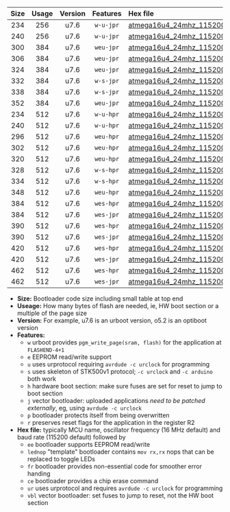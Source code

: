 |Size|Usage|Version|Features|Hex file|
|:-:|:-:|:-:|:-:|:--|
|234|256|u7.6|`w-u-jpr`|[atmega16u4_24mhz_115200bps_ur_vbl.hex](https://raw.githubusercontent.com/stefanrueger/urboot/main/atmega16u4_24mhz_115200bps_ur_vbl.hex)|
|240|256|u7.6|`w-u-jpr`|[atmega16u4_24mhz_115200bps_lednop_ur_vbl.hex](https://raw.githubusercontent.com/stefanrueger/urboot/main/atmega16u4_24mhz_115200bps_lednop_ur_vbl.hex)|
|300|384|u7.6|`weu-jpr`|[atmega16u4_24mhz_115200bps_ee_ur_vbl.hex](https://raw.githubusercontent.com/stefanrueger/urboot/main/atmega16u4_24mhz_115200bps_ee_ur_vbl.hex)|
|306|384|u7.6|`weu-jpr`|[atmega16u4_24mhz_115200bps_ee_lednop_ur_vbl.hex](https://raw.githubusercontent.com/stefanrueger/urboot/main/atmega16u4_24mhz_115200bps_ee_lednop_ur_vbl.hex)|
|324|384|u7.6|`weu-jpr`|[atmega16u4_24mhz_115200bps_ee_lednop_fr_ur_vbl.hex](https://raw.githubusercontent.com/stefanrueger/urboot/main/atmega16u4_24mhz_115200bps_ee_lednop_fr_ur_vbl.hex)|
|332|384|u7.6|`w-s-jpr`|[atmega16u4_24mhz_115200bps_vbl.hex](https://raw.githubusercontent.com/stefanrueger/urboot/main/atmega16u4_24mhz_115200bps_vbl.hex)|
|338|384|u7.6|`w-s-jpr`|[atmega16u4_24mhz_115200bps_lednop_vbl.hex](https://raw.githubusercontent.com/stefanrueger/urboot/main/atmega16u4_24mhz_115200bps_lednop_vbl.hex)|
|352|384|u7.6|`weu-jpr`|[atmega16u4_24mhz_115200bps_ee_lednop_fr_ce_ur_vbl.hex](https://raw.githubusercontent.com/stefanrueger/urboot/main/atmega16u4_24mhz_115200bps_ee_lednop_fr_ce_ur_vbl.hex)|
|234|512|u7.6|`w-u-hpr`|[atmega16u4_24mhz_115200bps_ur.hex](https://raw.githubusercontent.com/stefanrueger/urboot/main/atmega16u4_24mhz_115200bps_ur.hex)|
|240|512|u7.6|`w-u-hpr`|[atmega16u4_24mhz_115200bps_lednop_ur.hex](https://raw.githubusercontent.com/stefanrueger/urboot/main/atmega16u4_24mhz_115200bps_lednop_ur.hex)|
|296|512|u7.6|`weu-hpr`|[atmega16u4_24mhz_115200bps_ee_ur.hex](https://raw.githubusercontent.com/stefanrueger/urboot/main/atmega16u4_24mhz_115200bps_ee_ur.hex)|
|302|512|u7.6|`weu-hpr`|[atmega16u4_24mhz_115200bps_ee_lednop_ur.hex](https://raw.githubusercontent.com/stefanrueger/urboot/main/atmega16u4_24mhz_115200bps_ee_lednop_ur.hex)|
|320|512|u7.6|`weu-hpr`|[atmega16u4_24mhz_115200bps_ee_lednop_fr_ur.hex](https://raw.githubusercontent.com/stefanrueger/urboot/main/atmega16u4_24mhz_115200bps_ee_lednop_fr_ur.hex)|
|328|512|u7.6|`w-s-hpr`|[atmega16u4_24mhz_115200bps.hex](https://raw.githubusercontent.com/stefanrueger/urboot/main/atmega16u4_24mhz_115200bps.hex)|
|334|512|u7.6|`w-s-hpr`|[atmega16u4_24mhz_115200bps_lednop.hex](https://raw.githubusercontent.com/stefanrueger/urboot/main/atmega16u4_24mhz_115200bps_lednop.hex)|
|348|512|u7.6|`weu-hpr`|[atmega16u4_24mhz_115200bps_ee_lednop_fr_ce_ur.hex](https://raw.githubusercontent.com/stefanrueger/urboot/main/atmega16u4_24mhz_115200bps_ee_lednop_fr_ce_ur.hex)|
|384|512|u7.6|`wes-hpr`|[atmega16u4_24mhz_115200bps_ee.hex](https://raw.githubusercontent.com/stefanrueger/urboot/main/atmega16u4_24mhz_115200bps_ee.hex)|
|384|512|u7.6|`wes-jpr`|[atmega16u4_24mhz_115200bps_ee_vbl.hex](https://raw.githubusercontent.com/stefanrueger/urboot/main/atmega16u4_24mhz_115200bps_ee_vbl.hex)|
|390|512|u7.6|`wes-hpr`|[atmega16u4_24mhz_115200bps_ee_lednop.hex](https://raw.githubusercontent.com/stefanrueger/urboot/main/atmega16u4_24mhz_115200bps_ee_lednop.hex)|
|390|512|u7.6|`wes-jpr`|[atmega16u4_24mhz_115200bps_ee_lednop_vbl.hex](https://raw.githubusercontent.com/stefanrueger/urboot/main/atmega16u4_24mhz_115200bps_ee_lednop_vbl.hex)|
|420|512|u7.6|`wes-hpr`|[atmega16u4_24mhz_115200bps_ee_lednop_fr.hex](https://raw.githubusercontent.com/stefanrueger/urboot/main/atmega16u4_24mhz_115200bps_ee_lednop_fr.hex)|
|420|512|u7.6|`wes-jpr`|[atmega16u4_24mhz_115200bps_ee_lednop_fr_vbl.hex](https://raw.githubusercontent.com/stefanrueger/urboot/main/atmega16u4_24mhz_115200bps_ee_lednop_fr_vbl.hex)|
|462|512|u7.6|`wes-hpr`|[atmega16u4_24mhz_115200bps_ee_lednop_fr_ce.hex](https://raw.githubusercontent.com/stefanrueger/urboot/main/atmega16u4_24mhz_115200bps_ee_lednop_fr_ce.hex)|
|462|512|u7.6|`wes-jpr`|[atmega16u4_24mhz_115200bps_ee_lednop_fr_ce_vbl.hex](https://raw.githubusercontent.com/stefanrueger/urboot/main/atmega16u4_24mhz_115200bps_ee_lednop_fr_ce_vbl.hex)|

- **Size:** Bootloader code size including small table at top end
- **Useage:** How many bytes of flash are needed, ie, HW boot section or a multiple of the page size
- **Version:** For example, u7.6 is an urboot version, o5.2 is an optiboot version
- **Features:**
  + `w` urboot provides `pgm_write_page(sram, flash)` for the application at `FLASHEND-4+1`
  + `e` EEPROM read/write support
  + `u` uses urprotocol requiring `avrdude -c urclock` for programming
  + `s` uses skeleton of STK500v1 protocol; `-c urclock` and `-c arduino` both work
  + `h` hardware boot section: make sure fuses are set for reset to jump to boot section
  + `j` vector bootloader: uploaded applications *need to be patched externally*, eg, using `avrdude -c urclock`
  + `p` bootloader protects itself from being overwritten
  + `r` preserves reset flags for the application in the register R2
- **Hex file:** typically MCU name, oscillator frequency (16 MHz default) and baud rate (115200 default) followed by
  + `ee` bootloader supports EEPROM read/write
  + `lednop` "template" bootloader contains `mov rx,rx` nops that can be replaced to toggle LEDs
  + `fr` bootloader provides non-essential code for smoother error handing
  + `ce` bootloader provides a chip erase command
  + `ur` uses urprotocol and requires `avrdude -c urclock` for programming
  + `vbl` vector bootloader: set fuses to jump to reset, not the HW boot section
